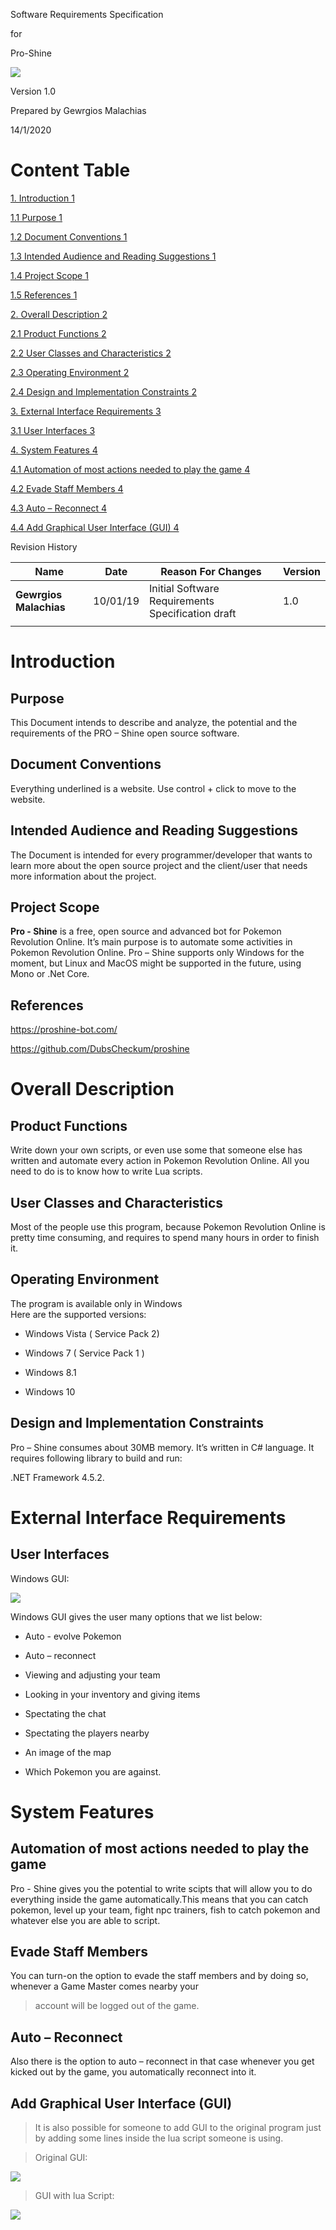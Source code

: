 Software Requirements Specification

for

Pro-Shine

![](media/841e9cfdf4588ca41df6bcda98bc7c60.png)

Version 1.0

Prepared by Gewrgios Malachias

14/1/2020

Content Table
=============

[1. Introduction 1](#introduction)

[1.1 Purpose 1](#purpose)

[1.2 Document Conventions 1](#document-conventions)

[1.3 Intended Audience and Reading Suggestions
1](#intended-audience-and-reading-suggestions)

[1.4 Project Scope 1](#project-scope)

[1.5 References 1](#references)

[2. Overall Description 2](#overall-description)

[2.1 Product Functions 2](#product-functions)

[2.2 User Classes and Characteristics 2](#user-classes-and-characteristics)

[2.3 Operating Environment 2](#operating-environment)

[2.4 Design and Implementation Constraints
2](#design-and-implementation-constraints)

[3. External Interface Requirements 3](#external-interface-requirements)

[3.1 User Interfaces 3](#user-interfaces)

[4. System Features 4](#system-features)

[4.1 Automation of most actions needed to play the game
4](#automation-of-most-actions-needed-to-play-the-game)

[4.2 Evade Staff Members 4](#evade-staff-members)

[4.3 Auto – Reconnect 4](#auto-reconnect)

[4.4 Add Graphical User Interface (GUI) 4](#auto-reconnect)

Revision History

| **Name**               | **Date** | **Reason For Changes**                            | **Version** |
|------------------------|----------|---------------------------------------------------|-------------|
| **Gewrgios Malachias** | 10/01/19 | Initial Software Requirements Specification draft | 1.0         |
|                        |          |                                                   |             |

Introduction
============

Purpose
-------

This Document intends to describe and analyze, the potential and the
requirements of the PRO – Shine open source software.

Document Conventions
--------------------

Everything underlined is a website. Use control + click to move to the website.

Intended Audience and Reading Suggestions
-----------------------------------------

The Document is intended for every programmer/developer that wants to learn more
about the open source project and the client/user that needs more information
about the project.

Project Scope
-------------

**Pro - Shine** is a free, open source and advanced bot for Pokemon Revolution
Online. It’s main purpose is to automate some activities in Pokemon Revolution
Online. Pro – Shine supports only Windows for the moment, but Linux and MacOS
might be supported in the future, using Mono or .Net Core.

References
----------

<https://proshine-bot.com/>

<https://github.com/DubsCheckum/proshine>

Overall Description
===================

Product Functions
-----------------

Write down your own scripts, or even use some that someone else has written and
automate every action in Pokemon Revolution Online. All you need to do is to
know how to write Lua scripts.

User Classes and Characteristics
--------------------------------

Most of the people use this program, because Pokemon Revolution Online is pretty
time consuming, and requires to spend many hours in order to finish it.

Operating Environment
---------------------

The program is available only in Windows  
Here are the supported versions:

-   Windows Vista ( Service Pack 2)

-   Windows 7 ( Service Pack 1 )

-   Windows 8.1

-   Windows 10

Design and Implementation Constraints
-------------------------------------

Pro – Shine consumes about 30MB memory. It’s written in C\# language. It
requires following library to build and run:

.NET Framework 4.5.2.

External Interface Requirements
===============================

User Interfaces
---------------

Windows GUI:

![](media/1182c6a1a612521344e4f28f166d8dad.png)

Windows GUI gives the user many options that we list below:

-   Auto - evolve Pokemon

-   Auto – reconnect

-   Viewing and adjusting your team

-   Looking in your inventory and giving items

-   Spectating the chat

-   Spectating the players nearby

-   An image of the map

-   Which Pokemon you are against.

System Features
===============

Automation of most actions needed to play the game
--------------------------------------------------

Pro - Shine gives you the potential to write scipts that will allow you to do
everything inside the game automatically.This means that you can catch pokemon,
level up your team, fight npc trainers, fish to catch pokemon and whatever else
you are able to script.

Evade Staff Members
-------------------

You can turn-on the option to evade the staff members and by doing so, whenever
a Game Master comes nearby your

>   account will be logged out of the game.

Auto – Reconnect
----------------

Also there is the option to auto – reconnect in that case whenever you get
kicked out by the game, you automatically reconnect into it.

Add Graphical User Interface (GUI)
----------------------------------

>   It is also possible for someone to add GUI to the original program just by
>   adding some lines inside the lua script someone is using.

>   Original GUI:

![](media/c58b4c794c5411de36e936805aaca905.png)

>   GUI with lua Script:

![](media/25cd022b76e6db9a910fd1b231791276.png)
